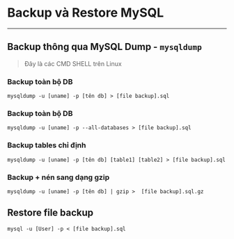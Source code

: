 # Backup và Restore MySQL
---
## Backup thông qua MySQL Dump - `mysqldump`
> Đây là các CMD SHELL trên Linux
### Backup toàn bộ DB
```
mysqldump -u [uname] -p [tên db] > [file backup].sql
```
### Backup toàn bộ DB
```
mysqldump -u [uname] -p --all-databases > [file backup].sql
```
### Backup tables chỉ định
```
mysqldump -u [uname] -p [tên db] [table1] [table2] > [file backup].sql
```
### Backup + nén sang dạng gzip
```
mysqldump -u [uname] -p [tên db] | gzip >  [file backup].sql.gz
```

## Restore file backup
```
mysql -u [User] -p < [file backup].sql
```
